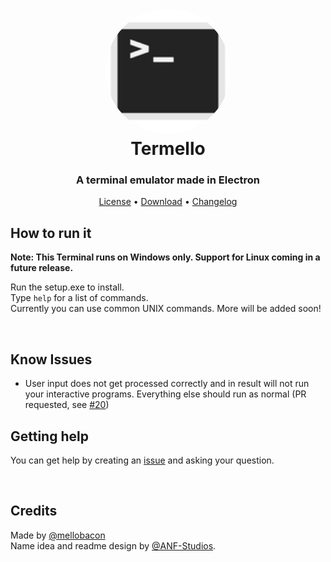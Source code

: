 <h1 align="center" style="position: relative;">
  <img width="200" style="border-radius: 50%;" src="./src/Icons/Terminal.png" alt="Termello's Icon" /><br>
  Termello
</h1>

<h3 align="center">A terminal emulator made in Electron</h3>

<p align="center">
  <a href="https://github.com/mellobacon/Termello/blob/master/LICENSE">License</a> •
  <a href="https://github.com/mellobacon/Termello/releases">Download</a> •
  <a href="https://github.com/mellobacon/Termello/blob/master/CHANGELOG.md">Changelog</a>
</p>

<div>
  <h2>How to run it</h2>
  <strong>Note: This Terminal runs on Windows only. Support for Linux coming in a future release.</strong>
  <p>Run the setup.exe to install.<br/>Type <code>help</code> for a list of commands.
  <br/>Currently you can use common UNIX commands. More will be added soon!</p>
</div>

<br/>

<h2>Know Issues</h2>

- User input does not get processed correctly and in result will not run your interactive programs. Everything else should run as normal (PR requested, see [#20](https://github.com/mellobacon/Termello/issues/20))

<div>
<h2>Getting help</h2>
<p>You can get help by creating an <a href="https://github.com/mellobacon/Termello/issues/new/choose">issue</a> and asking your question.</p>
</div>

<br/>

<h2>Credits</h2>

<p>Made by <a href="https://github.com/mellobacon">@mellobacon</a>
<br/>Name idea and readme design by <a href="https://github.com/ANF-Studios">@ANF-Studios</a>.</p>

